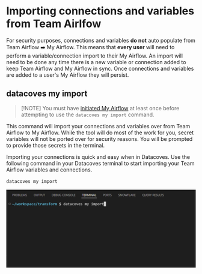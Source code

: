 # Importing connections and variables from Team Airlfow

For security purposes, connections and variables **do not** auto populate from Team Airflow ➡️ My Airflow. This means that **every user** will need to perform a variable/connection import to their My Airflow. An import will need to be done any time there is a new variable or connection added to keep Team Airflow and My Airflow in sync.  Once connections and variables are added to a user's My Airflow they will persist. 


## datacoves my import
>[!NOTE] You must have [initiated My Airflow](how-tos/airflow/my_airflow/start-my-airflow.md) at least once before attempting to use the `datacoves my import` command. 

This command will import your connections and variables over from Team Airflow to My Airflow. While the tool will do most of the work for you, secret variables will not be ported over for security reasons. You will be prompted to provide those secrets in the terminal.

Importing your connections is quick and easy when in Datacoves. Use the following command in your Datacoves terminal to start importing your Team Airflow variables and connections.

```bash
datacoves my import
```
![Datacoves My Import](assets/airflow_myimport.jpg)

